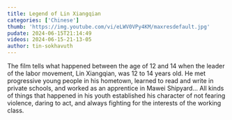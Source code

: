 ```yaml
---
title: Legend of Lin Xiangqian
categories: ['Chinese']
thumb: 'https://img.youtube.com/vi/eLWV0VPy4KM/maxresdefault.jpg'
pudate: 2024-06-15T21:14:49
videos: 2024-06-15-21-13-05
author: tin-sokhavuth
---
```

The film tells what happened between the age of 12 and 14 when the leader of the labor movement, Lin Xiangqian, was 12 to 14 years old. He met progressive young people in his hometown, learned to read and write in private schools, and worked as an apprentice in Mawei Shipyard... All kinds of things that happened in his youth established his character of not fearing violence, daring to act, and always fighting for the interests of the working class.